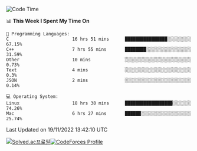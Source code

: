 
<!--START_SECTION:waka-->
![Code Time](http://img.shields.io/badge/Code%20Time-2%2C121%20hrs%2021%20mins-blue)

📊 **This Week I Spent My Time On** 

```text
💬 Programming Languages: 
C                        16 hrs 51 mins      ████████████████░░░░░░░░░   67.15% 
C++                      7 hrs 55 mins       ████████░░░░░░░░░░░░░░░░░   31.59% 
Other                    10 mins             ░░░░░░░░░░░░░░░░░░░░░░░░░   0.73% 
Text                     4 mins              ░░░░░░░░░░░░░░░░░░░░░░░░░   0.3% 
JSON                     2 mins              ░░░░░░░░░░░░░░░░░░░░░░░░░   0.14%

💻 Operating System: 
Linux                    18 hrs 38 mins      ██████████████████░░░░░░░   74.26% 
Mac                      6 hrs 27 mins       ██████░░░░░░░░░░░░░░░░░░░   25.74%

```


 Last Updated on 19/11/2022 13:42:10 UTC
<!--END_SECTION:waka-->
[![Solved.ac프로필](http://mazassumnida.wtf/api/generate_badge?boj=hckim96)](https://solved.ac/hckim96)[![CodeForces Profile](https://cf.leed.at?id=hckim96)](https://codeforces.com/profile/hckim96)
